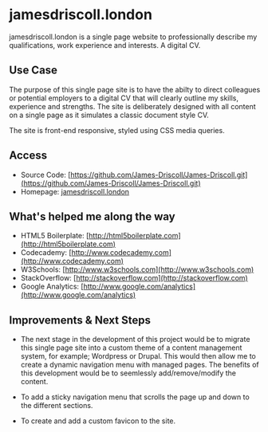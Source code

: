 # jamesdriscoll.london

jamesdriscoll.london is a single page website to professionally describe my qualifications, work experience and interests. A digital CV.

## Use Case
The purpose of this single page site is to have the abilty to direct colleagues or potential employers to a digital CV that will clearly outline my skills, experience and strengths. The site is deliberately designed with all content on a single page as it simulates a classic document style CV.

The site is front-end responsive, styled using CSS media queries.

## Access
* Source Code: [https://github.com/James-Driscoll/James-Driscoll.git](https://github.com/James-Driscoll/James-Driscoll.git)
* Homepage: [jamesdriscoll.london](http://jamesdriscoll.london)

## What's helped me along the way
* HTML5 Boilerplate: [http://html5boilerplate.com](http://html5boilerplate.com)
* Codecademy: [http://www.codecademy.com](http://www.codecademy.com)
* W3Schools: [http://www.w3schools.com](http://www.w3schools.com)
* StackOverflow: [http://stackoverflow.com](http://stackoverflow.com)
* Google Analytics: [http://www.google.com/analytics](http://www.google.com/analytics)

## Improvements & Next Steps
* The next stage in the development of this project would be to migrate this single page site into a custom theme of a content management system, for example; Wordpress or Drupal. This would then allow me to create a dynamic navigation menu with managed pages. The benefits of this development would be to seemlessly add/remove/modify the content.
* To add a sticky navigation menu that scrolls the page up and down to the different sections.

* To create and add a custom favicon to the site.
